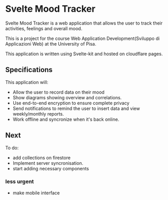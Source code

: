 # Svelte Mood Tracker

Svelte Mood Tracker is a web application that allows the user to track their activities, feelings and overall mood.

This is a project for the course Web Application Development(Sviluppo di Applicazioni Web) at the University of Pisa.

This application is written using Svelte-kit and hosted on cloudflare pages.

## Specifications

This application will:

- Allow the user to record data on their mood
- Show diagrams showing overview and correlations.
- Use end-to-end encryption to ensure complete privacy
- Send notifications to remind the user to insert data and view weekly/monthly reports.
- Work offline and syncronize when it's back online.

## Next

To do:

- add collections on firestore
- Implement server syncronisation.
- start adding necessary components

### less urgent

- make mobile interface
